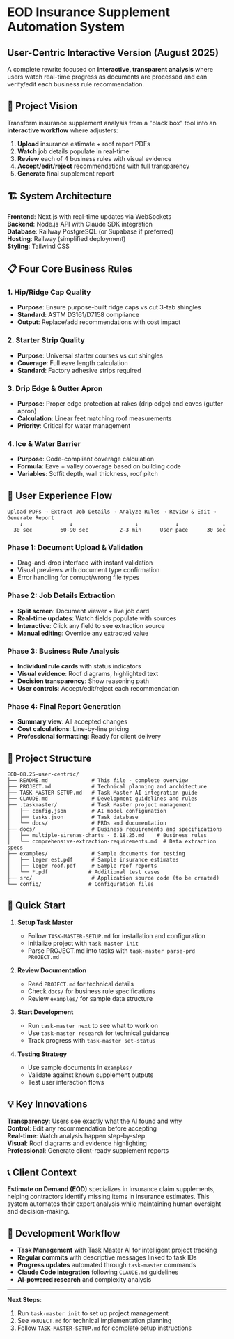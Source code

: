 # EOD Insurance Supplement Automation System
## User-Centric Interactive Version (August 2025)

A complete rewrite focused on **interactive, transparent analysis** where users watch real-time progress as documents are processed and can verify/edit each business rule recommendation.

## 🎯 Project Vision

Transform insurance supplement analysis from a "black box" tool into an **interactive workflow** where adjusters:

1. **Upload** insurance estimate + roof report PDFs
2. **Watch** job details populate in real-time  
3. **Review** each of 4 business rules with visual evidence
4. **Accept/edit/reject** recommendations with full transparency
5. **Generate** final supplement report

## 🏗️ System Architecture

**Frontend**: Next.js with real-time updates via WebSockets  
**Backend**: Node.js API with Claude SDK integration  
**Database**: Railway PostgreSQL (or Supabase if preferred)  
**Hosting**: Railway (simplified deployment)  
**Styling**: Tailwind CSS  

## 📋 Four Core Business Rules

### 1. Hip/Ridge Cap Quality
- **Purpose**: Ensure purpose-built ridge caps vs cut 3-tab shingles
- **Standard**: ASTM D3161/D7158 compliance
- **Output**: Replace/add recommendations with cost impact

### 2. Starter Strip Quality  
- **Purpose**: Universal starter courses vs cut shingles
- **Coverage**: Full eave length calculation
- **Standard**: Factory adhesive strips required

### 3. Drip Edge & Gutter Apron
- **Purpose**: Proper edge protection at rakes (drip edge) and eaves (gutter apron)
- **Calculation**: Linear feet matching roof measurements
- **Priority**: Critical for water management

### 4. Ice & Water Barrier
- **Purpose**: Code-compliant coverage calculation
- **Formula**: Eave + valley coverage based on building code
- **Variables**: Soffit depth, wall thickness, roof pitch

## 🎨 User Experience Flow

```
Upload PDFs → Extract Job Details → Analyze Rules → Review & Edit → Generate Report
    ↓               ↓                    ↓            ↓              ↓
  30 sec         60-90 sec          2-3 min      User pace      30 sec
```

### Phase 1: Document Upload & Validation
- Drag-and-drop interface with instant validation
- Visual previews with document type confirmation
- Error handling for corrupt/wrong file types

### Phase 2: Job Details Extraction  
- **Split screen**: Document viewer + live job card
- **Real-time updates**: Watch fields populate with sources
- **Interactive**: Click any field to see extraction source
- **Manual editing**: Override any extracted value

### Phase 3: Business Rule Analysis
- **Individual rule cards** with status indicators
- **Visual evidence**: Roof diagrams, highlighted text
- **Decision transparency**: Show reasoning path
- **User controls**: Accept/edit/reject each recommendation

### Phase 4: Final Report Generation
- **Summary view**: All accepted changes
- **Cost calculations**: Line-by-line pricing
- **Professional formatting**: Ready for client delivery

## 📁 Project Structure

```
EOD-08.25-user-centric/
├── README.md              # This file - complete overview
├── PROJECT.md             # Technical planning and architecture
├── TASK-MASTER-SETUP.md   # Task Master AI integration guide
├── CLAUDE.md              # Development guidelines and rules
├── .taskmaster/           # Task Master project management
│   ├── config.json        # AI model configuration
│   ├── tasks.json         # Task database
│   └── docs/              # PRDs and documentation
├── docs/                  # Business requirements and specifications
│   ├── multiple-sirenas-charts - 6.18.25.md    # Business rules
│   └── comprehensive-extraction-requirements.md  # Data extraction specs
├── examples/              # Sample documents for testing
│   ├── leger est.pdf      # Sample insurance estimates
│   ├── leger roof.pdf     # Sample roof reports  
│   └── *.pdf             # Additional test cases
├── src/                   # Application source code (to be created)
└── config/               # Configuration files
```

## 🚀 Quick Start

1. **Setup Task Master**
   - Follow `TASK-MASTER-SETUP.md` for installation and configuration
   - Initialize project with `task-master init`
   - Parse PROJECT.md into tasks with `task-master parse-prd PROJECT.md`

2. **Review Documentation**
   - Read `PROJECT.md` for technical details
   - Check `docs/` for business rule specifications
   - Review `examples/` for sample data structure

3. **Start Development**
   - Run `task-master next` to see what to work on
   - Use `task-master research` for technical guidance
   - Track progress with `task-master set-status`

4. **Testing Strategy**
   - Use sample documents in `examples/`
   - Validate against known supplement outputs
   - Test user interaction flows

## 💡 Key Innovations

**Transparency**: Users see exactly what the AI found and why  
**Control**: Edit any recommendation before accepting  
**Real-time**: Watch analysis happen step-by-step  
**Visual**: Roof diagrams and evidence highlighting  
**Professional**: Generate client-ready supplement reports  

## 📞 Client Context

**Estimate on Demand (EOD)** specializes in insurance claim supplements, helping contractors identify missing items in insurance estimates. This system automates their expert analysis while maintaining human oversight and decision-making.

## 🔄 Development Workflow

- **Task Management** with Task Master AI for intelligent project tracking
- **Regular commits** with descriptive messages linked to task IDs
- **Progress updates** automated through `task-master` commands
- **Claude Code integration** following `CLAUDE.md` guidelines
- **AI-powered research** and complexity analysis

---

**Next Steps**: 
1. Run `task-master init` to set up project management
2. See `PROJECT.md` for technical implementation planning
3. Follow `TASK-MASTER-SETUP.md` for complete setup instructions